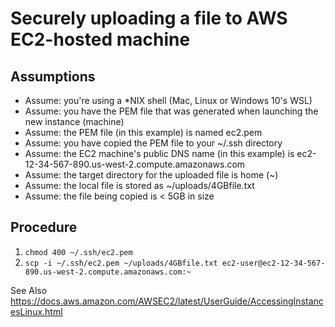 # Securely uploading a file to AWS EC2-hosted machine

## Assumptions
- Assume: you're using a \*NIX shell (Mac, Linux or Windows 10's WSL)
- Assume: you have the PEM file that was generated when launching the new instance (machine)
- Assume: the PEM file (in this example) is named ec2.pem
- Assume: you have copied the PEM file to your \~/.ssh directory
- Assume: the EC2 machine's public DNS name (in this example) is ec2-12-34-567-890.us-west-2.compute.amazonaws.com
- Assume: the target directory for the uploaded file is home (\~)
- Assume: the local file is stored as ~/uploads/4GBfile.txt
- Assume: the file being copied is < 5GB in size

## Procedure

1. `chmod 400 ~/.ssh/ec2.pem`
2. `scp -i ~/.ssh/ec2.pem ~/uploads/4GBfile.txt ec2-user@ec2-12-34-567-890.us-west-2.compute.amazonaws.com:~`

See Also
https://docs.aws.amazon.com/AWSEC2/latest/UserGuide/AccessingInstancesLinux.html
